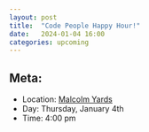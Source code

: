 ```yaml
---
layout: post
title:  "Code People Happy Hour!"
date:   2024-01-04 16:00
categories: upcoming
---
```


## Meta:

- Location: [Malcolm Yards](https://goo.gl/maps/YpDYgcP97y8emHNq8)
- Day: Thursday, January 4th
- Time: 4:00 pm

